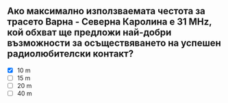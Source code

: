 ## Ако максимално използваемата честота за трасето Варна - Северна Каролина е 31 MHz, кой обхват ще предложи най-добри възможности за осъществяването на успешен радиолюбителски контакт?

<!-- Верният отговор е отбелязан с [X] -->

- [X] 10 m
- [ ] 15 m
- [ ] 20 m
- [ ] 40 m
